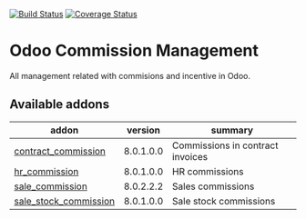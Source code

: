 [![Build Status](https://travis-ci.org/OCA/commission.svg?branch=8.0)](https://travis-ci.org/OCA/commission)
[![Coverage Status](https://coveralls.io/repos/OCA/commission/badge.png?branch=8.0)](https://coveralls.io/r/OCA/commission?branch=8.0)

Odoo Commission Management
==========================

All management related with commisions and incentive in Odoo.

[//]: # (addons)
Available addons
----------------
addon | version | summary
--- | --- | ---
[contract_commission](contract_commission/) | 8.0.1.0.0 | Commissions in contract invoices
[hr_commission](hr_commission/) | 8.0.1.0.0 | HR commissions
[sale_commission](sale_commission/) | 8.0.2.2.2 | Sales commissions
[sale_stock_commission](sale_stock_commission/) | 8.0.1.0.0 | Sale stock commissions

[//]: # (end addons)

